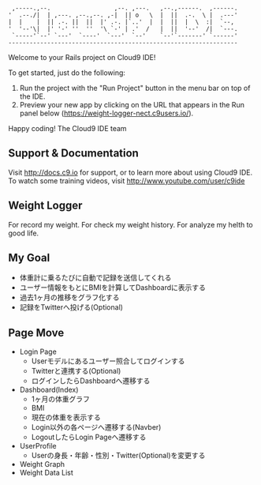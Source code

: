 
     ,-----.,--.                  ,--. ,---.   ,--.,------.  ,------.
    '  .--./|  | ,---. ,--.,--. ,-|  || o   \  |  ||  .-.  \ |  .---'
    |  |    |  || .-. ||  ||  |' .-. |`..'  |  |  ||  |  \  :|  `--, 
    '  '--'\|  |' '-' ''  ''  '\ `-' | .'  /   |  ||  '--'  /|  `---.
     `-----'`--' `---'  `----'  `---'  `--'    `--'`-------' `------'
    ----------------------------------------------------------------- 


Welcome to your Rails project on Cloud9 IDE!

To get started, just do the following:

1. Run the project with the "Run Project" button in the menu bar on top of the IDE.
2. Preview your new app by clicking on the URL that appears in the Run panel below (https://weight-logger-nect.c9users.io/).

Happy coding!
The Cloud9 IDE team


## Support & Documentation

Visit http://docs.c9.io for support, or to learn more about using Cloud9 IDE. 
To watch some training videos, visit http://www.youtube.com/user/c9ide

## Weight Logger
For record my weight.
For check my weight history.
For analyze my helth to good life.

## My Goal

* 体重計に乗るたびに自動で記録を送信してくれる
* ユーザー情報をもとにBMIを計算してDashboardに表示する
* 過去1ヶ月の推移をグラフ化する
* 記録をTwitterへ投げる(Optional)

## Page Move

* Login Page
    * Userモデルにあるユーザー照合してログインする
    * Twitterと連携する(Optional)
    * ログインしたらDashboardへ遷移する
* Dashboard(Index)
    * 1ヶ月の体重グラフ
    * BMI
    * 現在の体重を表示する
    * Login以外の各ページへ遷移する(Navber)
    * LogoutしたらLogin Pageへ遷移する
* UserProfile
    * Userの身長・年齢・性別・Twitter(Optional)を変更する
* Weight Graph
* Weight Data List